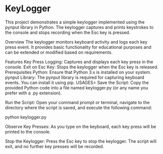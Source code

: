 # KeyLogger
This project demonstrates a simple keylogger implemented using the pynput library in Python. The keylogger captures and prints keystrokes to the console and stops recording when the Esc key is pressed.

Overview
The keylogger monitors keyboard activity and logs each key press event. It provides basic functionality for educational purposes and can be extended or modified based on requirements.

Features
Key Press Logging: Captures and displays each key press in the console.
Exit on Esc Key: Stops the keylogger when the Esc key is released.
Prerequisites
Python: Ensure that Python 3.x is installed on your system.
pynput Library: The pynput library is required for capturing keyboard events. You can install it using pip.
USAGES=
Save the Script: Copy the provided Python code into a file named keylogger.py (or any name you prefer with a .py extension).

Run the Script: Open your command prompt or terminal, navigate to the directory where the script is saved, and execute the following command:

python keylogger.py

Observe Key Presses: As you type on the keyboard, each key press will be printed to the console.

Stop the Keylogger: Press the Esc key to stop the keylogger. The script will exit, and no further key presses will be recorded.
